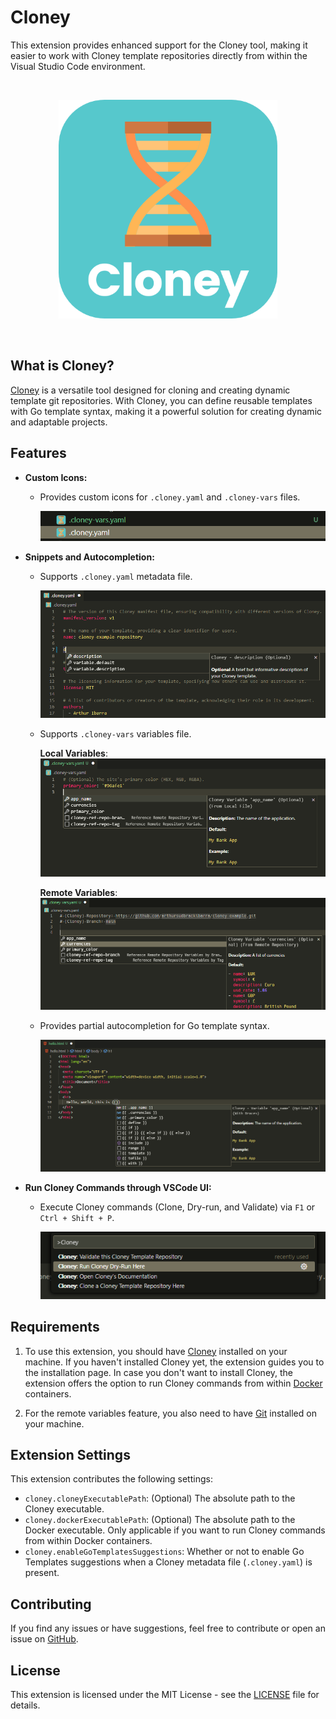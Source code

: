 # Cloney

This extension provides enhanced support for the Cloney tool, making it easier to work with Cloney template repositories directly from within the Visual Studio Code environment.

<br>
<p align="center">
  <img src="images/cloney-logo-rounded.png" width="350px">
</p>
<br>

## What is Cloney?

[Cloney](https://arthursudbrackibarra.github.io/cloney-documentation) is a versatile tool designed for cloning and creating dynamic template git repositories. With Cloney, you can define reusable templates with Go template syntax, making it a powerful solution for creating dynamic and adaptable projects.

## Features

- **Custom Icons:**

  - Provides custom icons for `.cloney.yaml` and `.cloney-vars` files.

    ![Custom Icons](images/demo/custom-icons.png)

- **Snippets and Autocompletion:**

  - Supports `.cloney.yaml` metadata file.

    ![Metadata File Snippets](images/demo/metadata-file-snippets.png)

  - Supports `.cloney-vars` variables file.

    **Local Variables**:
    ![Variables File Snippets](images/demo/variables-file-snippets.png)

    **Remote Variables**:
    ![Remote Variables File Snippets](images/demo/variables-file-snippets-remote.png)

  - Provides partial autocompletion for Go template syntax.

    ![Go Template Autocompletion](images/demo/go-template-autocompletion.png)

- **Run Cloney Commands through VSCode UI:**

  - Execute Cloney commands (Clone, Dry-run, and Validate) via `F1` or `Ctrl + Shift + P`.

    ![Run Cloney Commands](images/demo/run-cloney-commands.png)

## Requirements

1. To use this extension, you should have [Cloney](https://arthursudbrackibarra.github.io/cloney-documentation/getting-started/#installing-cloney) installed on your machine. If you haven't installed Cloney yet, the extension guides you to the installation page. In case you don't want to install Cloney, the extension offers the option to run Cloney commands from within [Docker](https://www.docker.com/) containers.

1. For the remote variables feature, you also need to have [Git](https://git-scm.com/downloads) installed on your machine.

## Extension Settings

This extension contributes the following settings:

- `cloney.cloneyExecutablePath`: (Optional) The absolute path to the Cloney executable.
- `cloney.dockerExecutablePath`: (Optional) The absolute path to the Docker executable. Only applicable if you want to run Cloney commands from within Docker containers.
- `cloney.enableGoTemplatesSuggestions`: Whether or not to enable Go Templates suggestions when a Cloney metadata file (`.cloney.yaml`) is present.

## Contributing

If you find any issues or have suggestions, feel free to contribute or open an issue on [GitHub](https://github.com/ArthurSudbrackIbarra/cloney-vscode-extension).

## License

This extension is licensed under the MIT License - see the [LICENSE](LICENSE) file for details.
